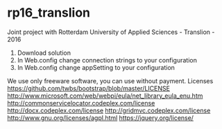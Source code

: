 # rp16_translion
Joint project with Rotterdam University of Applied Sciences - Translion - 2016

1) Download solution
2) In Web.config change connection strings to your configuration
3) In Web.config change appSetting to your configuration

We use only freeware software, you can use without payment.
Licenses
https://github.com/twbs/bootstrap/blob/master/LICENSE
http://www.microsoft.com/web/webpi/eula/net_library_eula_enu.htm
http://commonservicelocator.codeplex.com/license
http://docx.codeplex.com/license
http://gridmvc.codeplex.com/license
http://www.gnu.org/licenses/agpl.html
https://jquery.org/license/
